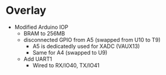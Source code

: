# Overlay

- Modified Arduino IOP 
    - BRAM to 256MB
    - disconnected GPIO from A5 (swapped from U10 to T9)
        - A5 is dedicatedly used for XADC (VAUX13)
        - Same for A4 (swapped to U9)
    - Add UART1
    	 - Wired to RX/IO40, TX/IO41
